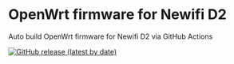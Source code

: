 # OpenWrt firmware for Newifi D2

Auto build OpenWrt firmware for Newifi D2 via GitHub Actions

[![GitHub release (latest by date)](https://img.shields.io/github/v/release/P3TERX/OpenWrt-Newifi_D2?style=for-the-badge&label=Download)](https://github.com/VikontDeValmont/OpenWrt-Newifi_D2/releases/latest)
